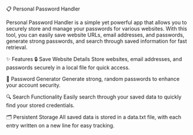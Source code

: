 📋 Personal Password Handler

Personal Password Handler is a simple yet powerful app that allows you to securely store and manage your passwords for various websites. With this tool, you can easily save website URLs, email addresses, and passwords, generate strong passwords, and search through saved information for fast retrieval.

✨ Features
🔒 Save Website Details
Store websites, email addresses, and passwords securely in a local file for quick access.

🔑 Password Generator
Generate strong, random passwords to enhance your account security.

🔍 Search Functionality
Easily search through your saved data to quickly find your stored credentials.

🗂️ Persistent Storage
All saved data is stored in a data.txt file, with each entry written on a new line for easy tracking.